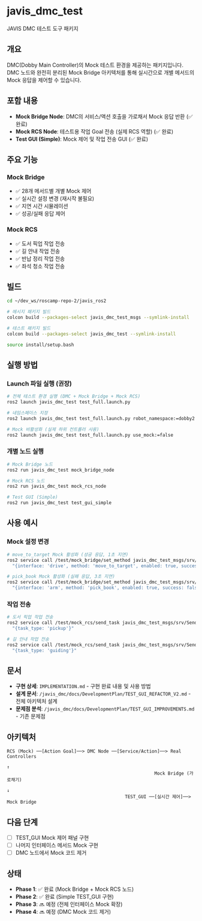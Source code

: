 # javis_dmc_test

JAVIS DMC 테스트 도구 패키지

## 개요

DMC(Dobby Main Controller)의 Mock 테스트 환경을 제공하는 패키지입니다. DMC 노드와 완전히 분리된 Mock Bridge 아키텍처를 통해 실시간으로 개별 메서드의 Mock 응답을 제어할 수 있습니다.

## 포함 내용

- **Mock Bridge Node**: DMC의 서비스/액션 호출을 가로채서 Mock 응답 반환 (✅ 완료)
- **Mock RCS Node**: 테스트용 작업 Goal 전송 (실제 RCS 역할) (✅ 완료)
- **Test GUI (Simple)**: Mock 제어 및 작업 전송 GUI (✅ 완료)

## 주요 기능

### Mock Bridge
- ✅ 28개 메서드별 개별 Mock 제어
- ✅ 실시간 설정 변경 (재시작 불필요)
- ✅ 지연 시간 시뮬레이션
- ✅ 성공/실패 응답 제어

### Mock RCS
- ✅ 도서 픽업 작업 전송
- ✅ 길 안내 작업 전송
- ✅ 반납 정리 작업 전송
- ✅ 좌석 청소 작업 전송

## 빌드

```bash
cd ~/dev_ws/roscamp-repo-2/javis_ros2

# 메시지 패키지 빌드
colcon build --packages-select javis_dmc_test_msgs --symlink-install

# 테스트 패키지 빌드
colcon build --packages-select javis_dmc_test --symlink-install

source install/setup.bash
```

## 실행 방법

### Launch 파일 실행 (권장)

```bash
# 전체 테스트 환경 실행 (DMC + Mock Bridge + Mock RCS)
ros2 launch javis_dmc_test test_full.launch.py

# 네임스페이스 지정
ros2 launch javis_dmc_test test_full.launch.py robot_namespace:=dobby2

# Mock 비활성화 (실제 하위 컨트롤러 사용)
ros2 launch javis_dmc_test test_full.launch.py use_mock:=false
```

### 개별 노드 실행

```bash
# Mock Bridge 노드
ros2 run javis_dmc_test mock_bridge_node

# Mock RCS 노드
ros2 run javis_dmc_test mock_rcs_node

# Test GUI (Simple)
ros2 run javis_dmc_test test_gui_simple
```

## 사용 예시

### Mock 설정 변경

```bash
# move_to_target Mock 활성화 (성공 응답, 1초 지연)
ros2 service call /test/mock_bridge/set_method javis_dmc_test_msgs/srv/SetMockMethod \
  "{interface: 'drive', method: 'move_to_target', enabled: true, success: true, delay: 1.0}"

# pick_book Mock 활성화 (실패 응답, 3초 지연)
ros2 service call /test/mock_bridge/set_method javis_dmc_test_msgs/srv/SetMockMethod \
  "{interface: 'arm', method: 'pick_book', enabled: true, success: false, delay: 3.0}"
```

### 작업 전송

```bash
# 도서 픽업 작업 전송
ros2 service call /test/mock_rcs/send_task javis_dmc_test_msgs/srv/SendTask \
  "{task_type: 'pickup'}"

# 길 안내 작업 전송
ros2 service call /test/mock_rcs/send_task javis_dmc_test_msgs/srv/SendTask \
  "{task_type: 'guiding'}"
```

## 문서

- **구현 상세**: `IMPLEMENTATION.md` - 구현 완료 내용 및 사용 방법
- **설계 문서**: `/javis_dmc/docs/DevelopmentPlan/TEST_GUI_REFACTOR_V2.md` - 전체 아키텍처 설계
- **문제점 분석**: `/javis_dmc/docs/DevelopmentPlan/TEST_GUI_IMPROVEMENTS.md` - 기존 문제점

## 아키텍처

```
RCS (Mock) ──[Action Goal]──> DMC Node ──[Service/Action]──> Real Controllers
                                                                      ↑
                                                       Mock Bridge (가로채기)
                                                                      ↓
                                            TEST_GUI ──[실시간 제어]──> Mock Bridge
```

## 다음 단계

- [ ] TEST_GUI Mock 제어 패널 구현
- [ ] 나머지 인터페이스 메서드 Mock 구현
- [ ] DMC 노드에서 Mock 코드 제거

## 상태

- **Phase 1**: ✅ 완료 (Mock Bridge + Mock RCS 노드)
- **Phase 2**: ✅ 완료 (Simple TEST_GUI 구현)
- **Phase 3**: 🔜 예정 (전체 인터페이스 Mock 확장)
- **Phase 4**: 🔜 예정 (DMC Mock 코드 제거)

